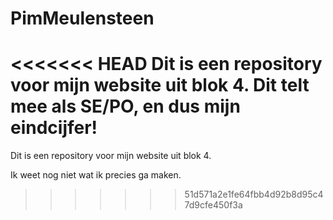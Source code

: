 # PimMeulensteen

<<<<<<< HEAD
Dit is een repository voor mijn website uit blok 4. Dit telt mee als SE/PO, en dus mijn eindcijfer!
=======
Dit is een repository voor mijn website uit blok 4.

Ik weet nog niet wat ik precies ga maken.
>>>>>>> 51d571a2e1fe64fbb4d92b8d95c47d9cfe450f3a
